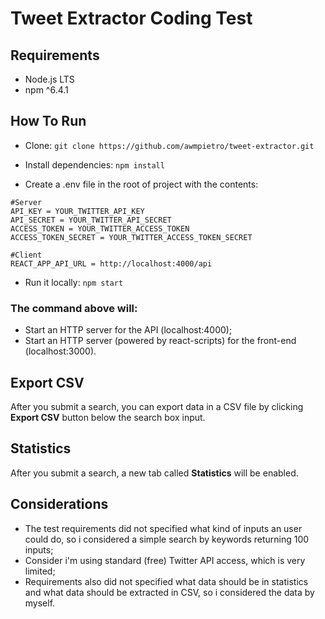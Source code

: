 # Tweet Extractor Coding Test

## Requirements

- Node.js LTS
- npm ^6.4.1

## How To Run

- Clone:
`git clone https://github.com/awmpietro/tweet-extractor.git`

- Install dependencies:
`npm install`

- Create a .env file in the root of project with the contents:
```
#Server
API_KEY = YOUR_TWITTER_API_KEY
API_SECRET = YOUR_TWITTER_API_SECRET
ACCESS_TOKEN = YOUR_TWITTER_ACCESS_TOKEN
ACCESS_TOKEN_SECRET = YOUR_TWITTER_ACCESS_TOKEN_SECRET

#Client
REACT_APP_API_URL = http://localhost:4000/api
```
- Run it locally:
`npm start`

###  The command above will:
- Start an HTTP server for the API (localhost:4000);
- Start an HTTP server (powered by react-scripts) for the front-end (localhost:3000).

## Export CSV

After you submit a search, you can export data in a CSV file by clicking **Export CSV** button below the search box input.

## Statistics

After you submit a search, a new tab called **Statistics** will be enabled.

## Considerations

- The test requirements did not specified what kind of inputs an user could do, so i considered a simple search by keywords returning 100 inputs;
- Consider i'm using standard (free) Twitter API access, which is very limited;
- Requirements also did not specified what data should be in statistics and what data should be extracted in CSV, so i considered the data by myself.